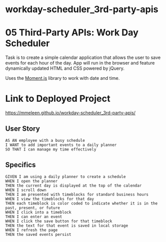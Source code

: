 # workday-scheduler_3rd-party-apis

# 05 Third-Party APIs: Work Day Scheduler

Task is to create a simple calendar application that allows the user to save events for each hour of the day. App will run in the browser and feature dynamically updated HTML and CSS powered by jQuery.

Uses the [Moment.js](https://momentjs.com/) library to work with date and time.

# Link to Deployed Project
https://mmeleen.github.io/workday-scheduler_3rd-party-apis/

## User Story

```
AS AN employee with a busy schedule
I WANT to add important events to a daily planner
SO THAT I can manage my time effectively
```

## Specifics

```
GIVEN I am using a daily planner to create a schedule
WHEN I open the planner
THEN the current day is displayed at the top of the calendar
WHEN I scroll down
THEN I am presented with timeblocks for standard business hours
WHEN I view the timeblocks for that day
THEN each timeblock is color coded to indicate whether it is in the past, present, or future
WHEN I click into a timeblock
THEN I can enter an event
WHEN I click the save button for that timeblock
THEN the text for that event is saved in local storage
WHEN I refresh the page
THEN the saved events persist
```
